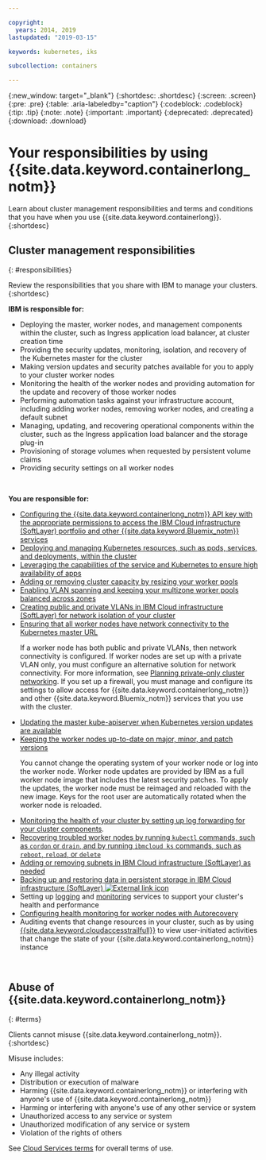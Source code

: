 ```yaml
---

copyright:
  years: 2014, 2019
lastupdated: "2019-03-15"

keywords: kubernetes, iks

subcollection: containers

---
```


{:new_window: target="_blank"}
{:shortdesc: .shortdesc}
{:screen: .screen}
{:pre: .pre}
{:table: .aria-labeledby="caption"}
{:codeblock: .codeblock}
{:tip: .tip}
{:note: .note}
{:important: .important}
{:deprecated: .deprecated}
{:download: .download}



# Your responsibilities by using {{site.data.keyword.containerlong_notm}}
Learn about cluster management responsibilities and terms and conditions that you have when you use {{site.data.keyword.containerlong}}.
{:shortdesc}

## Cluster management responsibilities
{: #responsibilities}

Review the responsibilities that you share with IBM to manage your clusters.
{:shortdesc}

**IBM is responsible for:**

- Deploying the master, worker nodes, and management components within the cluster, such as Ingress application load balancer, at cluster creation time
- Providing the security updates, monitoring, isolation, and recovery of the Kubernetes master for the cluster
- Making version updates and security patches available for you to apply to your cluster worker nodes
- Monitoring the health of the worker nodes and providing automation for the update and recovery of those worker nodes
- Performing automation tasks against your infrastructure account, including adding worker nodes, removing worker nodes, and creating a default subnet
- Managing, updating, and recovering operational components within the cluster, such as the Ingress application load balancer and the storage plug-in
- Provisioning of storage volumes when requested by persistent volume claims
- Providing security settings on all worker nodes

</br>

**You are responsible for:**

- [Configuring the {{site.data.keyword.containerlong_notm}} API key with the appropriate permissions to access the IBM Cloud infrastructure (SoftLayer) portfolio and other {{site.data.keyword.Bluemix_notm}} services](/docs/containers?topic=containers-users#api_key)
- [Deploying and managing Kubernetes resources, such as pods, services, and deployments, within the cluster](/docs/containers?topic=containers-app#app_cli)
- [Leveraging the capabilities of the service and Kubernetes to ensure high availability of apps](/docs/containers?topic=containers-app#highly_available_apps)
- [Adding or removing cluster capacity by resizing your worker pools](/docs/containers?topic=containers-clusters#add_workers)
- [Enabling VLAN spanning and keeping your multizone worker pools balanced across zones](/docs/containers?topic=containers-plan_clusters#ha_clusters)
- [Creating public and private VLANs in IBM Cloud infrastructure (SoftLayer) for network isolation of your cluster](/docs/infrastructure/vlans?topic=vlans-getting-started-with-vlans#getting-started-with-vlans)
- [Ensuring that all worker nodes have network connectivity to the Kubernetes master URL](/docs/containers?topic=containers-firewall#firewall) <p class="note">If a worker node has both public and private VLANs, then network connectivity is configured. If worker nodes are set up with a private VLAN only, you must configure an alternative solution for network connectivity. For more information, see [Planning private-only cluster networking](/docs/containers?topic=containers-cs_network_cluster#plan_setup_private_vlan). If you set up a firewall, you must manage and configure its settings to allow access for {{site.data.keyword.containerlong_notm}} and other {{site.data.keyword.Bluemix_notm}} services that you use with the cluster.</p>
- [Updating the master kube-apiserver when Kubernetes version updates are available](/docs/containers?topic=containers-update#master)
- [Keeping the worker nodes up-to-date on major, minor, and patch versions](/docs/containers?topic=containers-update#worker_node) <p class="note">You cannot change the operating system of your worker node or log into the worker node. Worker node updates are provided by IBM as a full worker node image that includes the latest security patches. To apply the updates, the worker node must be reimaged and reloaded with the new image. Keys for the root user are automatically rotated when the worker node is reloaded. </p>
- [Monitoring the health of your cluster by setting up log forwarding for your cluster components](/docs/containers?topic=containers-health#health).   
- [Recovering troubled worker nodes by running `kubectl` commands, such as `cordon` or `drain`, and by running `ibmcloud ks` commands, such as `reboot`, `reload`, or `delete`](/docs/containers?topic=containers-cs_cli_reference#cs_worker_reboot)
- [Adding or removing subnets in IBM Cloud infrastructure (SoftLayer) as needed](/docs/containers?topic=containers-subnets#subnets)
- [Backing up and restoring data in persistent storage in IBM Cloud infrastructure (SoftLayer) ![External link icon](../icons/launch-glyph.svg "External link icon")](/docs/services/RegistryImages/ibm-backup-restore?topic=RegistryImages-ibmbackup_restore_starter)
- Setting up [logging](/docs/containers?topic=containers-health#logging) and [monitoring](/docs/containers?topic=containers-health#view_metrics) services to support your cluster's health and performance
- [Configuring health monitoring for worker nodes with Autorecovery](/docs/containers?topic=containers-health#autorecovery)
- Auditing events that change resources in your cluster, such as by using [{{site.data.keyword.cloudaccesstrailfull}}](/docs/containers?topic=containers-at_events#at_events) to view user-initiated activities that change the state of your {{site.data.keyword.containerlong_notm}} instance

<br />


## Abuse of {{site.data.keyword.containerlong_notm}}
{: #terms}

Clients cannot misuse {{site.data.keyword.containerlong_notm}}.
{:shortdesc}

Misuse includes:

*   Any illegal activity
*   Distribution or execution of malware
*   Harming {{site.data.keyword.containerlong_notm}} or interfering with anyone's use of {{site.data.keyword.containerlong_notm}}
*   Harming or interfering with anyone's use of any other service or system
*   Unauthorized access to any service or system
*   Unauthorized modification of any service or system
*   Violation of the rights of others


See [Cloud Services terms](https://cloud.ibm.com/docs/overview/terms-of-use/notices.html#terms) for overall terms of use.

